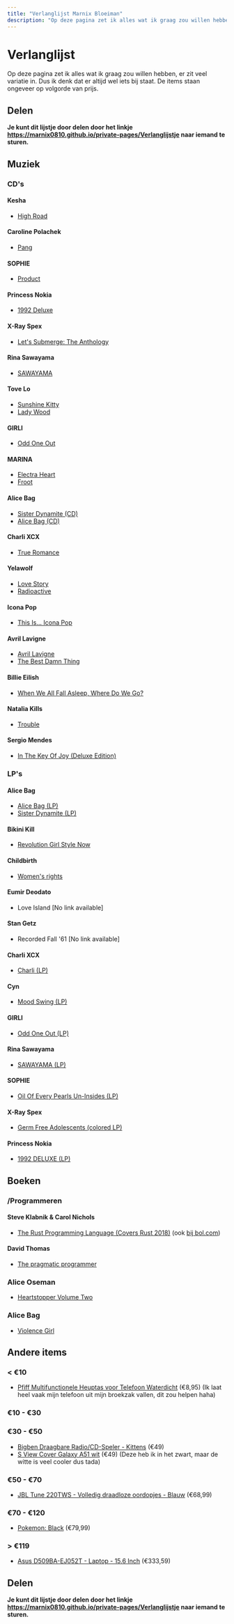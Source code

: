 ```yaml
---
title: "Verlanglijst Marnix Bloeiman"
description: "Op deze pagina zet ik alles wat ik graag zou willen hebben, er zit veel variatie in. Dus ik denk dat er altijd wel iets bij staat."
---
```


# Verlanglijst

Op deze pagina zet ik alles wat ik graag zou willen hebben, er zit veel variatie in. Dus ik denk dat er altijd wel iets bij staat. De items staan ongeveer op volgorde van prijs.

## Delen

**Je kunt dit lijstje door delen door het linkje <https://marnix0810.github.io/private-pages/Verlanglijstje> naar iemand te sturen.**

## Muziek

### CD's

#### Kesha

- [High Road](https://www.bol.com/nl/p/high-road/9200000123269521/)

#### Caroline  Polachek

- [Pang](https://www.bol.com/nl/p/pang/9200000124600986/)

#### SOPHIE
- [Product](https://www.bol.com/nl/p/product/9200000050229368?referrer=socialshare_pdp_androidapp)

#### Princess Nokia
-  [1992 Deluxe](https://www.bol.com/nl/p/1992-deluxe/9200000083326896/)

#### X-Ray Spex
-  [Let's Submerge: The Anthology](https://www.bol.com/nl/p/lets-submerge-anthology/1000004004431951/)

#### Rina Sawayama

- [SAWAYAMA](https://www.bol.com/nl/p/sawayama/9200000132146049/?bltgh=nToCMfYxw-w-eSxujFhCWw.1_4.5.ProductTitle)

#### Tove Lo

-  [Sunshine Kitty](https://www.bol.com/nl/p/sunshine-kitty/9200000118029348/)
-  [Lady Wood](https://www.bol.com/nl/p/lady-wood/9200000064047167/)

#### GIRLI
- [Odd One Out](https://www.bol.com/nl/p/odd-one-out/9200000105966536/)

#### MARINA
-  [Electra Heart](https://www.bol.com/nl/p/electra-heart/1000004012178824/)
-  [Froot](https://www.bol.com/nl/p/froot/9200000039710851/)

#### Alice Bag
-  [Sister Dynamite (CD)](https://www.bol.com/nl/p/sister-dynamite/9200000131898362/)
-  [Alice Bag (CD)](https://www.bol.com/nl/p/alice-bag/9200000058629933/)


#### Charli XCX
-  [True Romance](https://www.bol.com/nl/p/true-romance/1000004013652145/)

#### Yelawolf
-  [Love Story](https://www.bol.com/nl/p/love-story/9200000040879275/)
-  [Radioactive](https://www.bol.com/nl/p/radioactive/1000004011742793/)

#### Icona Pop
-  [This Is... Icona Pop](https://www.bol.com/nl/p/this-is-icona-pop/9200000019503828/)

#### Avril Lavigne
-  [Avril Lavigne](https://www.bol.com/nl/p/avril-lavigne/9200000020343531/)
-  [The Best Damn Thing](https://www.bol.com/nl/p/the-best-damn-thing/1000004004997198/)

#### Billie Eilish
-  [When We All Fall Asleep, Where Do We Go?](https://www.bol.com/nl/p/when-we-all-fall-asleep-where-do-we-go/9200000105489972/)

####  Natalia Kills
-  [Trouble](https://www.bol.com/nl/p/trouble/9200000018353195/)

#### Sergio Mendes

- [In The Key Of Joy (Deluxe Edition)](https://www.bol.com/nl/p/in-the-key-of-joy/9200000125134769/?bltgh=nTlWlaYd-SfCdnGHU-hK-Q.1_4.12.ProductTitle)

### LP's

#### Alice Bag

- [Alice Bag (LP)](https://www.bol.com/nl/p/alice-bag/9200000058629859/)
- [Sister Dynamite (LP)](https://www.bol.com/nl/p/sister-dynamite/9200000131898356/)

#### Bikini Kill
- [Revolution Girl Style Now](https://www.bol.com/nl/p/revolution-girl-style-now/9200000047714384?referrer=socialshare_pdp_androidapp)

#### Childbirth
- [Women's rights](https://www.bol.com/nl/p/women-s-rights/9200000047595662?referrer=socialshare_pdp_androidapp) 
#### Eumir Deodato
- Love Island [No link available]

#### Stan Getz
- Recorded Fall '61 [No link available]

#### Charli XCX

- [Charli (LP)](https://www.bol.com/nl/p/charli/9200000114388684/)

#### Cyn
- [Mood Swing (LP)](https://shop.cynsings.com/products/662130-MOOD-SWING)

#### GIRLI

- [Odd One Out (LP)](https://www.bol.com/nl/p/odd-one-out/9200000105379398/)

#### Rina Sawayama

- [SAWAYAMA (LP)](https://www.bol.com/nl/p/sawayama/9200000132146367/?s2a=#productTitle)

#### SOPHIE

- [Oil Of Every Pearls Un-Insides (LP)](https://www.bol.com/nl/p/oil-of-every-pearls-un-insides/9200000098903691)

#### X-Ray Spex

- [Germ Free Adolescents (colored LP)](https://www.bol.com/nl/p/germfree/9200000095110232?referrer=socialshare_pdp_androidapp)

#### Princess Nokia
- [1992 DELUXE (LP)](https://www.bol.com/nl/p/1992-deluxe/9200000082884853/)

## Boeken
### /Programmeren
#### Steve Klabnik & Carol Nichols
- [The Rust Programming Language (Covers Rust 2018)](https://nostarch.com/Rust2018) (ook [bij bol.com](https://www.bol.com/nl/p/the-rust-programming-language/9200000113128836/?bltgh=k578gPhdltNsLZKOvNtMsQ.1_4.6.ProductTitle))
#### David Thomas
- [The pragmatic programmer](https://www.bol.com/nl/p/the-pragmatic-programmer/9200000110185055/?referrer=socialshare_pdp_www)
### Alice Oseman
-  [Heartstopper Volume Two](https://www.bol.com/nl/p/heartstopper-volume-two/9200000104700117/)

### Alice Bag
-  [Violence Girl ](https://www.bol.com/nl/p/violence-girl/1001004011408348/)




## Andere items
### < €10
- [Pfiff Multifunctionele Heuptas voor Telefoon Waterdicht](https://www.agradi.nl/pfiff-multifunctionele-heuptas-voor-telefoon-waterdicht.htm) (€8,95) (Ik laat heel vaak mijn telefoon uit mijn broekzak vallen, dit zou helpen haha)

### €10 - €30

### €30 - €50
-  [Bigben Draagbare Radio/CD-Speler - Kittens](https://www.bol.com/nl/p/bigben-draagbare-radio-cd-speler-kittens/9200000080008004/) (€49)
- [S View Cover Galaxy A51 wit](https://www.coolblue.nl/product/854462/samsung-galaxy-a51-s-view-book-case-wit.html) (€49) (Deze heb ik in het zwart, maar de witte is veel cooler dus tada)
### €50 - €70
- [JBL Tune 220TWS - Volledig draadloze oordopjes - Blauw](https://www.bol.com/nl/p/jbl-tune-220tws-volledig-draadloze-oordopjes-blauw/9200000121983802/?referrer=socialshare_pdp_www) (€68,99)

### €70 - €120
-  [Pokemon: Black](https://www.bol.com/nl/p/pokemon-black/1004004011106952/) (€79,99)
### > €119
<!-- -  [Teufel Real Blue NC](https://www.teufelaudio.nl/koptelefoons/real-blue-nc-p16586.html?partner_id=media-nl.qr.reshift.realkoptelefoon) (€ 229,99) -->
-  [Asus D509BA-EJ052T - Laptop - 15.6 Inch](https://www.bol.com/nl/p/asus-d509ba-ej052t-laptop-15-6-inch/9200000125655210/?s2a=#product_specifications) (€333,59)

## Delen

**Je kunt dit lijstje door delen door het linkje <https://marnix0810.github.io/private-pages/Verlanglijstje> naar iemand te sturen.**
